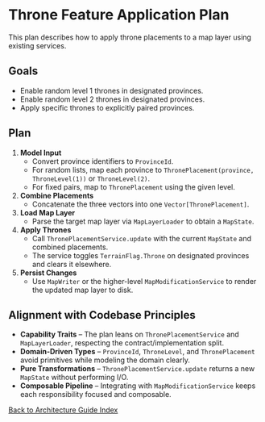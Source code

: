 # Throne Feature Application Plan

This plan describes how to apply throne placements to a map layer using existing services.

## Goals
- Enable random level 1 thrones in designated provinces.
- Enable random level 2 thrones in designated provinces.
- Apply specific thrones to explicitly paired provinces.

## Plan
1. **Model Input**
   - Convert province identifiers to `ProvinceId`.
   - For random lists, map each province to `ThronePlacement(province, ThroneLevel(1))` or `ThroneLevel(2)`.
   - For fixed pairs, map to `ThronePlacement` using the given level.
2. **Combine Placements**
   - Concatenate the three vectors into one `Vector[ThronePlacement]`.
3. **Load Map Layer**
   - Parse the target map layer via `MapLayerLoader` to obtain a `MapState`.
4. **Apply Thrones**
   - Call `ThronePlacementService.update` with the current `MapState` and combined placements.
   - The service toggles `TerrainFlag.Throne` on designated provinces and clears it elsewhere.
5. **Persist Changes**
   - Use `MapWriter` or the higher-level `MapModificationService` to render the updated map layer to disk.

## Alignment with Codebase Principles
- **Capability Traits** – The plan leans on `ThronePlacementService` and `MapLayerLoader`, respecting the contract/implementation split.
- **Domain-Driven Types** – `ProvinceId`, `ThroneLevel`, and `ThronePlacement` avoid primitives while modeling the domain clearly.
- **Pure Transformations** – `ThronePlacementService.update` returns a new `MapState` without performing I/O.
- **Composable Pipeline** – Integrating with `MapModificationService` keeps each responsibility focused and composable.

[Back to Architecture Guide Index](README.md)
